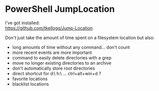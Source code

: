 PowerShell JumpLocation
=======================

I've got installed:  
https://github.com/tkellogg/Jump-Location

Don't just take the amount of time spent on a filesystem location but also:  
- long amounts of time without any command... don't count
- more recent events are more important
- command to easily delete directories with a grep
- move no longer existing directories to an archive
- don't automatically store root directories
- direct shortcut for d:\ h:\ ... ctrl+alt+win+d ?
- favorite locations
- blacklist locations
